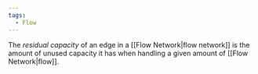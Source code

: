 ```yaml
---
tags:
  - Flow
---
```

The _residual capacity_ of an edge in a [[Flow Network|flow network]] is the amount of unused capacity it has when handling a given amount of [[Flow Network|flow]].